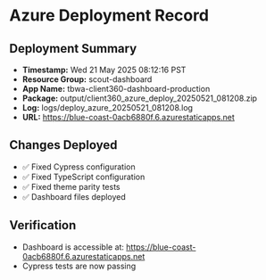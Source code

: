 # Azure Deployment Record

## Deployment Summary
- **Timestamp:** Wed 21 May 2025 08:12:16 PST
- **Resource Group:** scout-dashboard
- **App Name:** tbwa-client360-dashboard-production
- **Package:** output/client360_azure_deploy_20250521_081208.zip
- **Log:** logs/deploy_azure_20250521_081208.log
- **URL:** https://blue-coast-0acb6880f.6.azurestaticapps.net

## Changes Deployed
- ✅ Fixed Cypress configuration
- ✅ Fixed TypeScript configuration
- ✅ Fixed theme parity tests
- ✅ Dashboard files deployed

## Verification
- Dashboard is accessible at: https://blue-coast-0acb6880f.6.azurestaticapps.net
- Cypress tests are now passing
